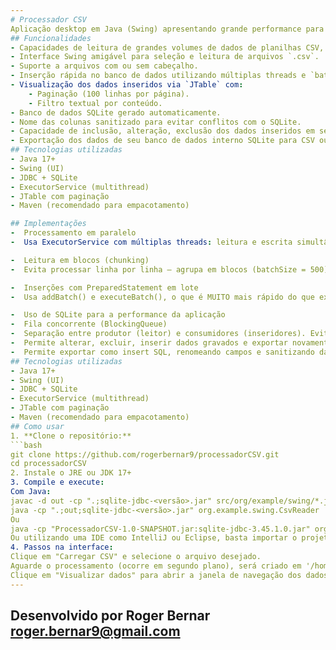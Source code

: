 ```yaml
---
# Processador CSV
Aplicação desktop em Java (Swing) apresentando grande performance para leitura, visualização e inserção de arquivos CSV em um banco de dados SQLite com suporte a carregamento assíncrono, multithread e paginação.
## Funcionalidades
- Capacidades de leitura de grandes volumes de dados de planilhas CSV, suportando leitura em threads separadas para evitar travamento e usa banco de dados interno para performance na visualização dos dados
- Interface Swing amigável para seleção e leitura de arquivos `.csv`.
- Suporte a arquivos com ou sem cabeçalho.
- Inserção rápida no banco de dados utilizando múltiplas threads e `batch insert`.
- Visualização dos dados inseridos via `JTable` com:
    - Paginação (100 linhas por página).
    - Filtro textual por conteúdo.
- Banco de dados SQLite gerado automaticamente.
- Nome das colunas sanitizado para evitar conflitos com o SQLite.
- Capacidade de inclusão, alteração, exclusão dos dados inseridos em seu banco de dados interno
- Exportação dos dados de seu banco de dados interno SQLite para CSV ou SQL Insert
## Tecnologias utilizadas
- Java 17+
- Swing (UI)
- JDBC + SQLite
- ExecutorService (multithread)
- JTable com paginação
- Maven (recomendado para empacotamento)

## Implementações
-  Processamento em paralelo
-  Usa ExecutorService com múltiplas threads: leitura e escrita simultânea.

-  Leitura em blocos (chunking)
-  Evita processar linha por linha — agrupa em blocos (batchSize = 500), o que reduz overhead de I/O e melhora performance de banco.

-  Inserções com PreparedStatement em lote
-  Usa addBatch() e executeBatch(), o que é MUITO mais rápido do que executar linha por linha.

-  Uso de SQLite para a performance da aplicação
-  Fila concorrente (BlockingQueue)
-  Separação entre produtor (leitor) e consumidores (inseridores). Evita gargalos.
-  Permite alterar, excluir, inserir dados gravados e exportar novamente para csv 
-  Permite exportar como insert SQL, renomeando campos e sanitizando dados
## Tecnologias utilizadas
- Java 17+
- Swing (UI)
- JDBC + SQLite
- ExecutorService (multithread)
- JTable com paginação
- Maven (recomendado para empacotamento)
## Como usar
1. **Clone o repositório:**
```bash
git clone https://github.com/rogerbernar9/processadorCSV.git
cd processadorCSV
2. Instale o JRE ou JDK 17+
3. Compile e execute:
Com Java:
javac -d out -cp ".;sqlite-jdbc-<versão>.jar" src/org/example/swing/*.java
java -cp ".;out;sqlite-jdbc-<versão>.jar" org.example.swing.CsvReader
Ou
java -cp "ProcessadorCSV-1.0-SNAPSHOT.jar:sqlite-jdbc-3.45.1.0.jar" org.processadorcsv.Main
Ou utilizando uma IDE como IntelliJ ou Eclipse, basta importar o projeto e executar a classe CsvReader.
4. Passos na interface:
Clique em "Carregar CSV" e selecione o arquivo desejado.
Aguarde o processamento (ocorre em segundo plano), será criado em '/home/seuusuario/.processadorcsv' o arquivo BD local do sqlite 'data.db'.
Clique em "Visualizar dados" para abrir a janela de navegação dos dados.
---
```

Desenvolvido por Roger Bernar
roger.bernar9@gmail.com
---










